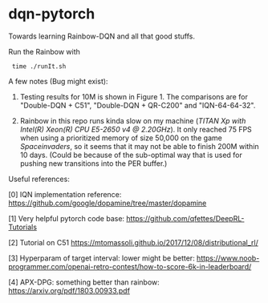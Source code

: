 # dqn-pytorch
Towards learning Rainbow-DQN and all that good stuffs.

Run the Rainbow with

     time ./runIt.sh

A few notes (Bug might exist): 

   1. Testing results for 10M is shown in Figure 1. The comparisons are for "Double-DQN + C51", "Double-DQN + QR-C200" and "IQN-64-64-32".
   
   2. Rainbow in this repo runs kinda slow on my machine (_TITAN Xp with Intel(R) Xeon(R) CPU E5-2650 v4 @ 2.20GHz_). It only reached 75 FPS  when using a prioritized memory of size 50,000 on the game _Spaceinvaders_, so it seems that it may not be able to finish 200M within 10 days. (Could be because of the sub-optimal way that is used for pushing new transitions into the PER buffer.)
      

Useful references:

[0] IQN implementation reference: https://github.com/google/dopamine/tree/master/dopamine

[1] Very helpful pytorch code base: https://github.com/qfettes/DeepRL-Tutorials

[2] Tutorial on C51 https://mtomassoli.github.io/2017/12/08/distributional_rl/

[3] Hyperparam of target interval: lower might be better: https://www.noob-programmer.com/openai-retro-contest/how-to-score-6k-in-leaderboard/

[4] APX-DPG: something better than rainbow: https://arxiv.org/pdf/1803.00933.pdf

